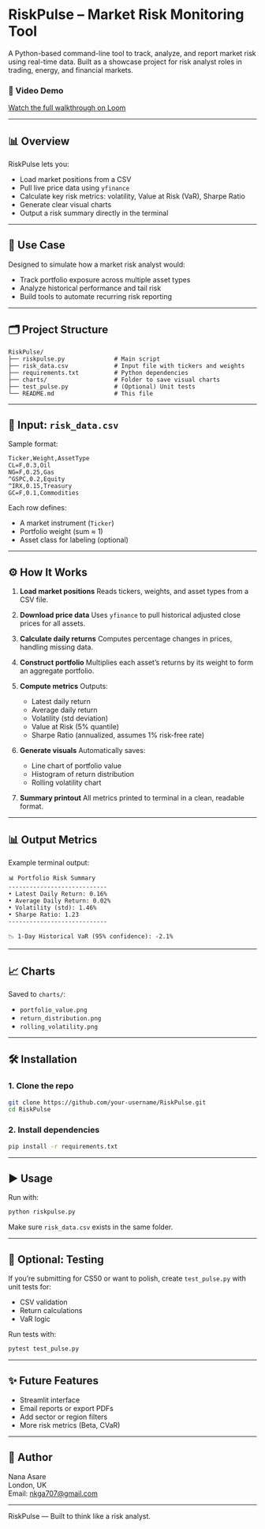 # RiskPulse – Market Risk Monitoring Tool

A Python-based command-line tool to track, analyze, and report market risk using real-time data. Built as a showcase project for risk analyst roles in trading, energy, and financial markets.

### 🎥 Video Demo  
[Watch the full walkthrough on Loom](https://www.loom.com/share/f1e3ebc66e8a40c9b3574c95dfbfbf5d?sid=3df8a70f-5c5b-4a08-ad77-53dcf8265d0d)

---

## 📊 Overview

RiskPulse lets you:

- Load market positions from a CSV
- Pull live price data using `yfinance`
- Calculate key risk metrics: volatility, Value at Risk (VaR), Sharpe Ratio
- Generate clear visual charts
- Output a risk summary directly in the terminal

---

## 🧠 Use Case

Designed to simulate how a market risk analyst would:

- Track portfolio exposure across multiple asset types
- Analyze historical performance and tail risk
- Build tools to automate recurring risk reporting

---

## 🗂 Project Structure

```
RiskPulse/
├── riskpulse.py              # Main script
├── risk_data.csv             # Input file with tickers and weights
├── requirements.txt          # Python dependencies
├── charts/                   # Folder to save visual charts
├── test_pulse.py             # (Optional) Unit tests
└── README.md                 # This file
```

---

## 📁 Input: `risk_data.csv`

Sample format:

```csv
Ticker,Weight,AssetType
CL=F,0.3,Oil
NG=F,0.25,Gas
^GSPC,0.2,Equity
^IRX,0.15,Treasury
GC=F,0.1,Commodities
```

Each row defines:
- A market instrument (`Ticker`)
- Portfolio weight (sum ≈ 1)
- Asset class for labeling (optional)

---

## ⚙️ How It Works

1. **Load market positions**
   Reads tickers, weights, and asset types from a CSV file.

2. **Download price data**
   Uses `yfinance` to pull historical adjusted close prices for all assets.

3. **Calculate daily returns**
   Computes percentage changes in prices, handling missing data.

4. **Construct portfolio**
   Multiplies each asset’s returns by its weight to form an aggregate portfolio.

5. **Compute metrics**
   Outputs:
   - Latest daily return
   - Average daily return
   - Volatility (std deviation)
   - Value at Risk (5% quantile)
   - Sharpe Ratio (annualized, assumes 1% risk-free rate)

6. **Generate visuals**
   Automatically saves:
   - Line chart of portfolio value
   - Histogram of return distribution
   - Rolling volatility chart

7. **Summary printout**
   All metrics printed to terminal in a clean, readable format.

---

## 📊 Output Metrics

Example terminal output:

```
📊 Portfolio Risk Summary
----------------------------
• Latest Daily Return: 0.16%
• Average Daily Return: 0.02%
• Volatility (std): 1.46%
• Sharpe Ratio: 1.23
----------------------------

📉 1-Day Historical VaR (95% confidence): -2.1%
```

---

## 📈 Charts

Saved to `charts/`:

- `portfolio_value.png`
- `return_distribution.png`
- `rolling_volatility.png`

---

## 🛠 Installation

### 1. Clone the repo

```bash
git clone https://github.com/your-username/RiskPulse.git
cd RiskPulse
```

### 2. Install dependencies

```bash
pip install -r requirements.txt
```

---

## ▶️ Usage

Run with:

```bash
python riskpulse.py
```

Make sure `risk_data.csv` exists in the same folder.

---

## 🧪 Optional: Testing

If you’re submitting for CS50 or want to polish, create `test_pulse.py` with unit tests for:

- CSV validation
- Return calculations
- VaR logic

Run tests with:

```bash
pytest test_pulse.py
```

---

## ✨ Future Features

- Streamlit interface
- Email reports or export PDFs
- Add sector or region filters
- More risk metrics (Beta, CVaR)

---

## 👤 Author

Nana Asare  
London, UK  
Email: nkga707@gmail.com

---

RiskPulse — Built to think like a risk analyst.